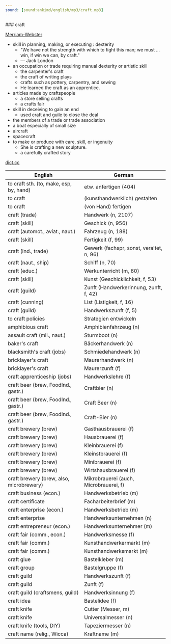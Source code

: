 ```yaml
---
sound: [sound:ankimd/english/mp3/craft.mp3]
---
```


\### craft

[Merriam-Webster](https://www.merriam-webster.com/dictionary/craft)

- skill in planning, making, or executing : dexterity
    - "We have not the strength with which to fight this man; we must … win, if win we can, by craft."
    - — Jack London
- an occupation or trade requiring manual dexterity or artistic skill
    - the carpenter's craft
    - the craft of writing plays
    - crafts such as pottery, carpentry, and sewing
    - He learned the craft as an apprentice.
- articles made by craftspeople
    - a store selling crafts
    - a crafts fair
- skill in deceiving to gain an end
    - used craft and guile to close the deal
- the members of a trade or trade association
- a boat especially of small size
- aircraft
- spacecraft
- to make or produce with care, skill, or ingenuity
    - She is crafting a new sculpture.
    - a carefully crafted story

[dict.cc](https://www.dict.cc/craft)

| English        | German       |
| -------------- | ------------ |
| to craft sth. (to, make, esp, by, hand) | etw. anfertigen (404) |
| to craft | (kunsthandwerklich) gestalten |
| to craft | (von Hand) fertigen |
| craft (trade) | Handwerk (n, 2107) |
| craft (skill) | Geschick (n, 956) |
| craft (automot., aviat., naut.) | Fahrzeug (n, 188) |
| craft (skill) | Fertigkeit (f, 99) |
| craft (ind., trade) | Gewerk (fachspr, sonst, veraltet, n, 96) |
| craft (naut., ship) | Schiff (n, 70) |
| craft (educ.) | Werkunterricht (m, 60) |
| craft (skill) | Kunst (Geschicklichkeit, f, 53) |
| craft (guild) | Zunft (Handwerkerinnung, zunft, f, 42) |
| craft (cunning) | List (Listigkeit, f, 16) |
| craft (guild) | Handwerkszunft (f, 5) |
| to craft policies | Strategien entwickeln |
| amphibious craft | Amphibienfahrzeug (n) |
| assault craft (mil., naut.) | Sturmboot (n) |
| baker's craft | Bäckerhandwerk (n) |
| blacksmith's craft (jobs) | Schmiedehandwerk (n) |
| bricklayer's craft | Maurerhandwerk (n) |
| bricklayer's craft | Maurerzunft (f) |
| craft apprenticeship (jobs) | Handwerkslehre (f) |
| craft beer (brew, FoodInd., gastr.) | Craftbier (n) |
| craft beer (brew, FoodInd., gastr.) | Craft Beer (n) |
| craft beer (brew, FoodInd., gastr.) | Craft-Bier (n) |
| craft brewery (brew) | Gasthausbrauerei (f) |
| craft brewery (brew) | Hausbrauerei (f) |
| craft brewery (brew) | Kleinbrauerei (f) |
| craft brewery (brew) | Kleinstbrauerei (f) |
| craft brewery (brew) | Minibrauerei (f) |
| craft brewery (brew) | Wirtshausbrauerei (f) |
| craft brewery (brew, also, microbrewery) | Mikrobrauerei (auch, Microbrauerei, f) |
| craft business (econ.) | Handwerksbetrieb (m) |
| craft certificate | Facharbeiterbrief (m) |
| craft enterprise (econ.) | Handwerksbetrieb (m) |
| craft enterprise | Handwerksunternehmen (n) |
| craft entrepreneur (econ.) | Handwerksunternehmer (m) |
| craft fair (comm., econ.) | Handwerksmesse (f) |
| craft fair (comm.) | Kunsthandwerkermarkt (m) |
| craft fair (comm.) | Kunsthandwerksmarkt (m) |
| craft glue | Bastelkleber (m) |
| craft group | Bastelgruppe (f) |
| craft guild | Handwerkszunft (f) |
| craft guild | Zunft (f) |
| craft guild (craftsmens, guild) | Handwerksinnung (f) |
| craft idea | Bastelidee (f) |
| craft knife | Cutter (Messer, m) |
| craft knife | Universalmesser (n) |
| craft knife (tools, DIY) | Tapeziermesser (n) |
| craft name (relig., Wicca) | Kraftname (m) |
